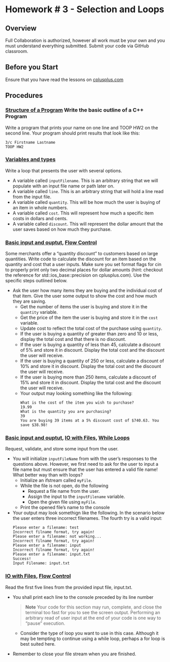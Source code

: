 # Homework # 3 - Selection and Loops
## Overview
Full Collaboration is authorized, however all work must be your own and you must understand everything submitted. Submit your code via GitHub classroom. 

## Before you Start
Ensure that you have read the lessons on [cplusplus.com](https://cplusplus.com/doc/tutorial/)

## Procedures
### [Structure of a Program](https://cplusplus.com/doc/tutorial/program_structure/) Write the basic outline of a C++ Program 
Write a program that prints your name on one line and TOOP HW2 on the second line. Your program should print results that look like this:

````
3/c Firstname Lastname
TOOP HW2
````
### [Variables and types](https://cplusplus.com/doc/tutorial/variables/) 
Write a loop that presents the user with several options.
- A variable called `inputFilename`. This is an arbitrary string that we will populate with an input file name or path later on. 
- A variable called `line`. This is an arbitrary string that will hold a line read from the input file. 
- A variable called `quantity`. This will be how much the user is buying of an item in whole numbers.
- A variable called `cost`. This will represent how much a specific item costs in dollars and cents.
- A variable called `discount`. This will represent the dollar amount that the user saves based on how much they purchase.
  
### [Basic input and ouptut](https://cplusplus.com/doc/tutorial/basic_io/), [Flow Control](http://www.cplusplus.com/doc/tutorial/control/) 
Some merchants offer a “quantity discount” to customers based on large quantities. Write code to calculate the discount for an item based on the quantity and cost that a user inputs. Make sure you set format flags for cin to properly print only two decimal places for dollar amounts (hint: checkout the reference for std::ios_base::precision on cplusplus.com).  Use the specific steps outlined below.
- Ask the user how many items they are buying and the individual cost of that item. Give the user some output to show the cost and how much they are saving.
  - Get the number of items the user is buying and store it in the `quantity` variable.
  - Get the price of the item the user is buying and store it in the `cost` variable.
  - Update cost to reflect the total cost of the purchase using `quantity`. 
  - If the user is buying a quantity of greater than zero and 10 or less, display the total cost and that there is no discount. 
  - If the user is buying a quantity of less than 45, calculate a discount of 5% and store it in discount. Display the total cost and the discount the user will receive. 
  - If the user is buying a quantity of 250 or less, calculate a discount of 10% and store it in discount. Display the total cost and the discount the user will receive. 
  - If the user is buying more than 250 items, calculate a discount of 15% and store it in discount. Display the total cost and the discount the user will receive. 
  - Your output may looking something like the following:
    ````
    What is the cost of the item you wish to purchase?
    19.99
    What is the quantity you are purchasing?
    39
    You are buying 39 items at a 5% discount cost of $740.63. You save $38.98!
    ````
### [Basic input and ouptut](https://cplusplus.com/doc/tutorial/basic_io/), [IO with Files](https://cplusplus.com/doc/tutorial/basic_io/), [While Loops](http://www.cplusplus.com/doc/tutorial/control/)
  Request, validate, and store some input from the user.
- You will initialize `inputFileName` from with the user’s responses to the questions above. However, we first need to ask for the user to input a file name but must ensure that the user has entered a valid file name! What better way than with loops?
  - Initialize an ifstream called `myFile`.
  - While the file is not open, do the following
    - Request a file name from the user.
    - Assign the input to the `inputFilename` variable.
    - Open the given file using `myFile`.
  - Print the opened file’s name to the console
- Your output may look somethign like the following. In the scenario below the user enters three incorrect filenames.  The fourth try is a valid input:
  ````
  Please enter a filename: test
  Incorrect filname format, try again!
  Please enter a filename: not working...
  Incorrect filname format, try again!
  Please enter a filename: input
  Incorrect filname format, try again!
  Please enter a filename: input.txt
  Success!
  Input Filename: input.txt
  ````
### [IO with Files](https://cplusplus.com/doc/tutorial/basic_io/), [Flow Control](http://www.cplusplus.com/doc/tutorial/control/) 
Read the first five lines from the provided input file, input.txt.
- You shall print each line to the console preceded by its line number

  >**Note**
  > Your code for this section may run, complete, and close the terminal too fast for you to see the screen output. Performing an arbitrary read of user input at the end of your code is one way to “pause” execution.

  - Consider the type of loop you want to use in this case. Although it may be tempting to continue using a while loop, perhaps a for loop is best suited here.
- Remember to close your file stream when you are finished. 






















  
